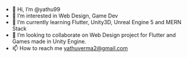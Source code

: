 - 👋 Hi, I’m @yathu99
- 👀 I’m interested in Web Design, Game Dev
- 🌱 I’m currently learning Flutter, Unity3D, Unreal Engine 5 and MERN Stack
- 💞️ I’m looking to collaborate on Web Design project for Flutter and Games made in Unity Engine.
- 📫 How to reach me yathuverma2@gmail.com

<!---
yathu99/yathu99 is a ✨ special ✨ repository because its `README.md` (this file) appears on your GitHub profile.
You can click the Preview link to take a look at your changes.
--->
